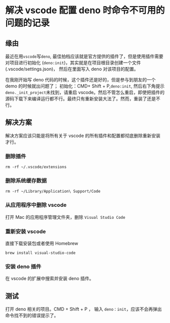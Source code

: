 # 解决 vscode 配置 deno 时命令不可用的问题的记录


## 缘由

最近在用`vscode`写`deno`, 最佳拍档应该就是官方提供的插件了，但是使用插件需要对项目进行初始化 (`deno:init`)，其实就是在项目根目录创建一个文件 (.vscode/settings.json)， 然后在里面写入 deno 对该项目的配置。

在我刚开始写 deno 代码的时候，这个插件还是好的，但是参与到朋友的一个 demo 的时候就出问题了； 初始化：CMD+ Shift + P,`deno:init`, 然后右下角提示`deno._init_project`未找到，请重启 vscode。然后不管怎么重启，即使把插件的源码下载下来编译运行都不行。最终只有重新安装大法了。然而，重装了还是不行。

## 解决方案

解决方案应该只能是将所有关于 vscode 的所有插件和配置都彻底删除重新安装才行。

### 删除插件

```shell
rm -rf ~/.vscode/extensions
```

### 删除系统缓存数据

```shell
rm -rf ~/Library/Application\ Support/Code
```

### 从应用程序中删除 vscode

打开 Mac 的应用程序管理文件夹，删除 `Visual Studio Code`

### 重新安装 vscode

直接下载安装包或者使用 Homebrew

```shell
brew install visual-studio-code
```

### 安装 deno 插件

在 vscode 的扩展中搜索并安装 deno 插件。

## 测试

打开 deno 相关的项目。CMD + Shift + P ， 输入 `deno：init`，应该不会再弹出命令找不到的错误提示了。

